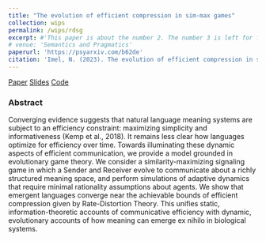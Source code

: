 ```yaml
---
title: "The evolution of efficient compression in sim-max games"
collection: wips
permalink: /wips/rdsg
excerpt: #'This paper is about the number 2. The number 3 is left for future work.' date: 
# venue: 'Semantics and Pragmatics'
paperurl: 'https://psyarxiv.com/b62de'
citation: 'Imel, N. (2023). The evolution of efficient compression in signaling games. PsyArXiv.'
---
```


[Paper](https://psyarxiv.com/b62de)
[Slides](https://docs.google.com/presentation/d/1b9pQiHUzUjt2d063srBtBp_58PhuIZz_LRYaLxg35uw/edit?usp=sharing)
[Code](https://github.com/nathimel/rdsg)

### Abstract

Converging evidence suggests that natural language meaning systems are subject to an efficiency constraint: maximizing simplicity and informativeness (Kemp et al., 2018). It remains less clear how languages optimize for efficiency over time. Towards illuminating these dynamic aspects of efficient communication, we provide a model grounded in evolutionary game theory. We consider a similarity-maximizing signaling game in which a Sender and Receiver evolve to communicate about a richly structured meaning space, and perform simulations of adaptive dynamics that require minimal rationality assumptions about agents. We show that emergent languages converge near the achievable bounds of efficient compression given by Rate-Distortion Theory. This unifies static, information-theoretic accounts of communicative efficiency with dynamic, evolutionary accounts of how meaning can emerge ex nihilo in biological systems.
